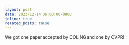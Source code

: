 ```yaml
---
layout: post
date: 2023-12-14 06:00:00-0800
inline: true
related_posts: false
---
```


We got one paper accepted by COLING and one by CVPR!
